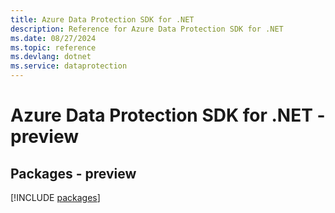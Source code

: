 ```yaml
---
title: Azure Data Protection SDK for .NET
description: Reference for Azure Data Protection SDK for .NET
ms.date: 08/27/2024
ms.topic: reference
ms.devlang: dotnet
ms.service: dataprotection
---
```

# Azure Data Protection SDK for .NET - preview
## Packages - preview
[!INCLUDE [packages](data-protection-index.md)]